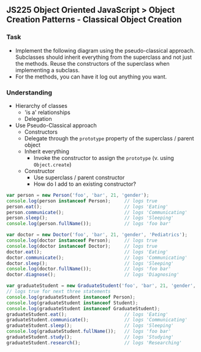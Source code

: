 ## JS225 Object Oriented JavaScript > Object Creation Patterns - Classical Object Creation

### Task
- Implement the following diagram using the pseudo-classical approach. Subclasses should inherit everything from the superclass and not just the methods. Reuse the constructors of the superclass when implementing a subclass.
- For the methods, you can have it log out anything you want.

### Understanding
- Hierarchy of classes
  + 'is a' relationships
  + Delegation
- Use Pseudo-Classical approach
  + Constructors
  + Delegate through the `prototype` property of the superclass / parent object
  + Inherit everything
    * Invoke the constructor to assign the `prototype` (v. using `
    Object.create`)
  + Constructor
    * Use superclass / parent constructor
    * How do I add to an existing constructor?

```js
var person = new Person('foo', 'bar', 21, 'gender');
console.log(person instanceof Person);     // logs true
person.eat();                              // logs 'Eating'
person.communicate();                      // logs 'Communicating'
person.sleep();                            // logs 'Sleeping'
console.log(person.fullName());            // logs 'foo bar'

var doctor = new Doctor('foo', 'bar', 21, 'gender', 'Pediatrics');
console.log(doctor instanceof Person);     // logs true
console.log(doctor instanceof Doctor);     // logs true
doctor.eat();                              // logs 'Eating'
doctor.communicate();                      // logs 'Communicating'
doctor.sleep();                            // logs 'Sleeping'
console.log(doctor.fullName());            // logs 'foo bar'
doctor.diagnose();                         // logs 'Diagnosing'

var graduateStudent = new GraduateStudent('foo', 'bar', 21, 'gender', 'BS Industrial Engineering', 'MS Industrial Engineering');
// logs true for next three statements
console.log(graduateStudent instanceof Person);
console.log(graduateStudent instanceof Student); 
console.log(graduateStudent instanceof GraduateStudent);
graduateStudent.eat();                     // logs 'Eating'
graduateStudent.communicate();             // logs 'Communicating'
graduateStudent.sleep();                   // logs 'Sleeping'
console.log(graduateStudent.fullName());   // logs 'foo bar'
graduateStudent.study();                   // logs 'Studying'
graduateStudent.research();                // logs 'Researching'
```

